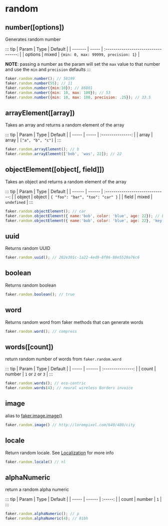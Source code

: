 # random

## number([options])

Generates random number

::: tip
| Param   | Type  |               Default                |
| ------- | ----- | :----------------------------------: |
| options | mixed | `{min: 0, max: 99999, precision: 1}` |

**NOTE**: passing a number as the param will set the `max` value to that number and use the `min` and `precision` defaults
:::

```js
faker.random.number(); // 58199
faker.random.number(55); // 11
faker.random.number({min:10}); // 86801
faker.random.number({min: 10, max: 100}); // 53
faker.random.number({min: 10, max: 100, precision: .25}); // 33.5
```

## arrayElement([array])

Takes an array and returns a random element of the array

::: tip
| Param | Type  |      Default      |
| ----- | ----- | :---------------: |
| array | array | `["a", "b", "c"]` |
:::

```js
faker.random.arrayElement(); // b
faker.random.arrayElement(['bob', 'was', 22]); // 22
```

## objectElement([object[, field]])

Takes an object and returns a random element of the array

::: tip
| Param  | Type   |             Default              |
| ------ | ------ | :------------------------------: |
| object | object | `{ "foo": "bar", "too": "car" }` |
| field  | mixed  |           `undefined`            |
:::

```js
faker.random.objectElement(); // car
faker.random.objectElement({ name:'bob', color: 'blue', age: 22}); // bob
faker.random.objectElement({ name:'bob', color: 'blue', age: 22}, 'key'); // name
```

## uuid

Returns random UUID

```js
faker.random.uuid(); // 202e301c-1a22-4ed9-8f86-88e5520a76c6 
```

## boolean

Returns random boolean

```js
faker.random.boolean(); // true 
```

## word

Returns random word from faker methods that can generate words

```js
faker.random.word(); // compress 
```

## words([count])

return random number of words from `faker.random.word`

::: tip
| Param | Type   |      Default      |
| ----- | ------ | :---------------: |
| count | number | `1` or `2` or `3` |
:::

```js
faker.random.words(); // eco-centric
faker.random.words(4); // neural wireless Borders invoice
```

## image

alias to [faker.image.image()](/api/image.html#image-width-height-randomize)

```js
faker.random.image() // http://lorempixel.com/640/480/city
```

## locale

Return random locale. See [Localization](/localization.html#localization) for more info

```js
faker.random.locale() // nl
```

## alphaNumeric

return a random alpha numeric

::: tip
| Param | Type   | Default |
| ----- | ------ | :-----: |
| count | number |   `1`   |
:::

```js
faker.random.alphaNumeric(); // p
faker.random.alphaNumeric(4); // 81bh
```